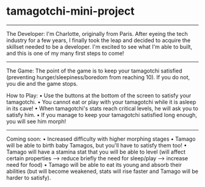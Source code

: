 # tamagotchi-mini-project

--------------------------------------------------------------------------------

The Developer:
I'm Charlotte, originally from Paris. After eyeing the tech industry for a few years, I finally took the leap and decided to acquire the skillset needed to be a developer. I'm excited to see what I'm able to built, and this is one of my many first steps to come!

--------------------------------------------------------------------------------

The Game:
The point of the game is to keep your tamagotchi satisfied (preventing hunger/sleepiness/boredom from reaching 10).
If you do not, you die and the game stops.

How to Play:
• Use the buttons at the bottom of the screen to satisfy your tamagotchi.
• You cannot eat or play with your tamagotchi while it is asleep in its cave!
• When tamagotchi's stats reach critical levels, he will ask you to satisfy him.
• If you manage to keep your tamagotchi satisfied long enough, you will see him morph!

--------------------------------------------------------------------------------

Coming soon:
• Increased difficulty with higher morphing stages
• Tamago will be able to birth baby Tamagos, but you'll have to satisfy them too!
• Tamago will have a stamina stat that you will be able to level (will affect certain properties --> reduce briefly the need for sleep/play --> increase need for food)
• Tamago will be able to eat its young and absorb their abilities (but will become weakened, stats will rise faster and Tamago will be harder to satisfy).


